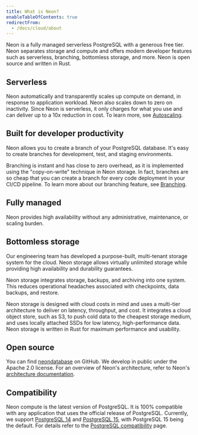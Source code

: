 ```yaml
---
title: What is Neon?
enableTableOfContents: true
redirectFrom:
  - /docs/cloud/about
---
```


Neon is a fully managed serverless PostgreSQL with a generous free tier.
Neon separates storage and compute and offers modern developer features such as serverless, branching, bottomless storage, and more. Neon is open source and written in Rust.

## Serverless

Neon automatically and transparently scales up compute on demand, in response to application workload. Neon also scales down to zero on inactivity. Since Neon is serverless, it only charges for what you use and can deliver up to a 10x reduction in cost. To learn more, see [Autoscaling](/docs/introduction/autoscaling).

## Built for developer productivity

Neon allows you to create a branch of your PostgreSQL database. It's easy to create branches for development, test, and staging environments.

Branching is instant and has close to zero overhead, as it is implemented using the "copy-on-write" technique in Neon storage.
In fact, branches are so cheap that you can create a branch for every code deployment in your CI/CD pipeline. To learn more about our branching feature, see [Branching](/docs/introduction/branching).

## Fully managed

Neon provides high availability without any administrative, maintenance, or scaling burden.

## Bottomless storage

Our engineering team has developed a purpose-built, multi-tenant storage system for the cloud.
Neon storage allows virtually unlimited storage while providing high availability and durability guarantees.

Neon storage integrates storage, backups, and archiving into one system. This reduces operational headaches associated with checkpoints, data backups, and restore.

Neon storage is designed with cloud costs in mind and uses a multi-tier architecture to deliver on latency, throughput, and cost. It integrates a cloud object store, such as S3, to push cold data to the cheapest storage medium, and uses locally attached SSDs for low latency, high-performance data. Neon storage is written in Rust for maximum performance and usability.

## Open source

You can find [neondatabase](https://github.com/neondatabase/neon) on GitHub. We develop in public under the Apache 2.0 license. For an overview of Neon's architecture, refer to Neon's [architecture documentation](/docs/introduction/architecture-overview).

## Compatibility

Neon compute is the latest version of PostgreSQL. It is 100% compatible with any application that uses the official release of PostgreSQL. Currently, we support [PostgreSQL 14](https://www.postgresql.org/docs/14/release-14.html) and [PostgreSQL 15](https://www.postgresql.org/docs/15/release-15.html), with PostgreSQL 15 being the default. For details refer to the [PostgreSQL compatibility](/docs/reference/compatibility) page.
